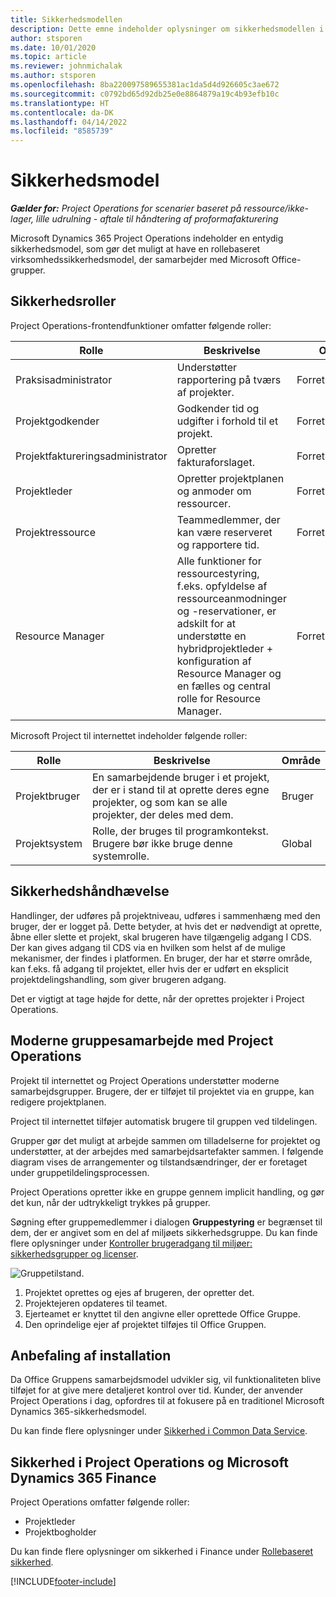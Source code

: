 ```yaml
---
title: Sikkerhedsmodellen
description: Dette emne indeholder oplysninger om sikkerhedsmodellen i Dynamics 365 Project Operations.
author: stsporen
ms.date: 10/01/2020
ms.topic: article
ms.reviewer: johnmichalak
ms.author: stsporen
ms.openlocfilehash: 8ba220097589655381ac1da5d4d926605c3ae672
ms.sourcegitcommit: c0792bd65d92db25e0e8864879a19c4b93efb10c
ms.translationtype: HT
ms.contentlocale: da-DK
ms.lasthandoff: 04/14/2022
ms.locfileid: "8585739"
---
```

# <a name="security-model"></a>Sikkerhedsmodel

_**Gælder for:** Project Operations for scenarier baseret på ressource/ikke-lager, lille udrulning - aftale til håndtering af proformafakturering_



Microsoft Dynamics 365 Project Operations indeholder en entydig sikkerhedsmodel, som gør det muligt at have en rollebaseret virksomhedssikkerhedsmodel, der samarbejder med Microsoft Office-grupper. 


## <a name="security-roles"></a>Sikkerhedsroller
Project Operations-frontendfunktioner omfatter følgende roller:

| Rolle                          | Beskrivelse                                                                                                                                                                 | Område |
|-------------------------------|-----------------------------------------------------------------------------------------------------------------------------------------------------------------------------|------|
| Praksisadministrator              | Understøtter rapportering på tværs af projekter.                                                                                                            | Forretningsenhed              |
| Projektgodkender              | Godkender tid og udgifter i forhold til et projekt.                                                                                                                              | Forretningsenhed |
| Projektfaktureringsadministrator | Opretter fakturaforslaget.                                                                                                                                                 | Forretningsenhed |
| Projektleder               | Opretter projektplanen og anmoder om ressourcer.                                                                                                                              | Forretningsenhed |
| Projektressource              | Teammedlemmer, der kan være reserveret og rapportere tid.                                                                                                          | Forretningsenhed|
| Resource Manager              | Alle funktioner for ressourcestyring, f.eks. opfyldelse af ressourceanmodninger og -reservationer, er adskilt for at understøtte en hybridprojektleder + konfiguration af Resource Manager og en fælles og central rolle for Resource Manager. | Forretningsenhed |


Microsoft Project til internettet indeholder følgende roller:

| Rolle           | Beskrivelse                                                                                                        | Område  |
|----------------|--------------------------------------------------------------------------------------------------------------------|--------|
| Projektbruger   | En samarbejdende bruger i et projekt, der er i stand til at oprette deres egne projekter, og som kan se alle projekter, der deles med dem. | Bruger   |
| Projektsystem | Rolle, der bruges til programkontekst. Brugere bør ikke bruge denne systemrolle.                                    | Global |

## <a name="security-enforcement"></a>Sikkerhedshåndhævelse
Handlinger, der udføres på projektniveau, udføres i sammenhæng med den bruger, der er logget på. Dette betyder, at hvis det er nødvendigt at oprette, åbne eller slette et projekt, skal brugeren have tilgængelig adgang I CDS. Der kan gives adgang til CDS via en hvilken som helst af de mulige mekanismer, der findes i platformen. En bruger, der har et større område, kan f.eks. få adgang til projektet, eller hvis der er udført en eksplicit projektdelingshandling, som giver brugeren adgang.

Det er vigtigt at tage højde for dette, når der oprettes projekter i Project Operations.

## <a name="modern-group-collaboration-with-project-operations"></a>Moderne gruppesamarbejde med Project Operations
Projekt til internettet og Project Operations understøtter moderne samarbejdsgrupper. Brugere, der er tilføjet til projektet via en gruppe, kan redigere projektplanen.

Project til internettet tilføjer automatisk brugere til gruppen ved tildelingen.

Grupper gør det muligt at arbejde sammen om tilladelserne for projektet og understøtter, at der arbejdes med samarbejdsartefakter sammen. I følgende diagram vises de arrangementer og tilstandsændringer, der er foretaget under gruppetildelingsprocessen.

Project Operations opretter ikke en gruppe gennem implicit handling, og gør det kun, når der udtrykkeligt trykkes på grupper.

Søgning efter gruppemedlemmer i dialogen **Gruppestyring** er begrænset til dem, der er angivet som en del af miljøets sikkerhedsgruppe. Du kan finde flere oplysninger under [Kontroller brugeradgang til miljøer: sikkerhedsgrupper og licenser](/power-platform/admin/control-user-access).

![Gruppetilstand.](./media/groupsmode.png)

1. Projektet oprettes og ejes af brugeren, der opretter det.
2. Projektejeren opdateres til teamet.
3. Ejerteamet er knyttet til den angivne eller oprettede Office Gruppe.
4. Den oprindelige ejer af projektet tilføjes til Office Gruppen.

## <a name="deployment-recommendation"></a>Anbefaling af installation
Da Office Gruppens samarbejdsmodel udvikler sig, vil funktionaliteten blive tilføjet for at give mere detaljeret kontrol over tid. Kunder, der anvender Project Operations i dag, opfordres til at fokusere på en traditionel Microsoft Dynamics 365-sikkerhedsmodel.

Du kan finde flere oplysninger under [Sikkerhed i Common Data Service](/power-platform/admin/wp-security).

## <a name="project-operations-and-microsoft-dynamics-365-finance-security"></a>Sikkerhed i Project Operations og Microsoft Dynamics 365 Finance
Project Operations omfatter følgende roller:

- Projektleder
- Projektbogholder

Du kan finde flere oplysninger om sikkerhed i Finance under [Rollebaseret sikkerhed](/dynamics365/fin-ops-core/dev-itpro/sysadmin/role-based-security).




[!INCLUDE[footer-include](../includes/footer-banner.md)]